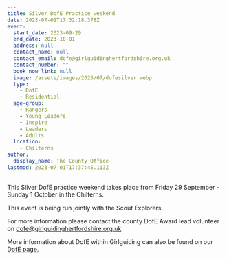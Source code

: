 ```yaml
---
title: Silver DofE Practice weekend
date: 2023-07-01T17:32:18.378Z
event:
  start_date: 2023-09-29
  end_date: 2023-10-01
  address: null
  contact_name: null
  contact_email: dofe@girlguidinghertfordshire.org.uk
  contact_number: ""
  book_now_link: null
  image: /assets/images/2023/07/dofesilver.webp
  type:
    - DofE
    - Residential
  age-group:
    - Rangers
    - Young Leaders
    - Inspire
    - Leaders
    - Adults
  location:
    - Chilterns
author:
  display_name: The County Office
lastmod: 2023-07-01T17:37:45.113Z
---
```

This Silver DofE practice weekend takes place from Friday 29 September - Sunday 1 October in the Chilterns.

This event is being run jointly with the Scout Explorers.

For more information please contact the county DofE Award lead volunteer on <dofe@girlguidinghertfordshire.org.uk>

More information about DofE within Girlguiding can also be found on our [DofE page.](/youth-opportunities/dofe/)
